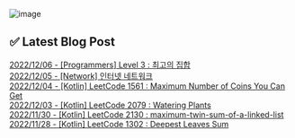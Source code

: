 
![image](https://user-images.githubusercontent.com/76645095/162124599-f9d701d6-e523-49c4-a6ce-193dc38f1026.png)

## ✅ Latest Blog Post

[2022/12/06 - [Programmers] Level 3 : 최고의 집합](https://jojaeng2.tistory.com/28) <br/>
[2022/12/05 - [Network] 인터넷 네트워크](https://jojaeng2.tistory.com/27) <br/>
[2022/12/04 - [Kotlin] LeetCode 1561 : Maximum Number of Coins You Can Get](https://jojaeng2.tistory.com/26) <br/>
[2022/12/03 - [Kotlin] LeetCode 2079 : Watering Plants](https://jojaeng2.tistory.com/25) <br/>
[2022/11/30 - [Kotlin] LeetCode 2130 : maximum-twin-sum-of-a-linked-list](https://jojaeng2.tistory.com/24) <br/>
[2022/11/28 - [Kotlin] LeetCode 1302 : Deepest Leaves Sum](https://jojaeng2.tistory.com/23) <br/>
